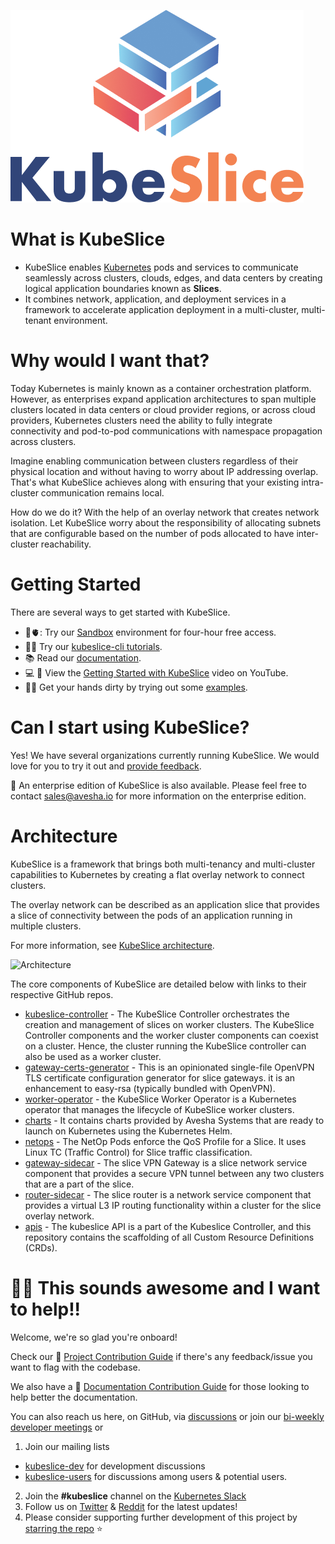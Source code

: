 ![KubeSlice](https://github.com/cncf/artwork/blob/main/projects/kubeslice/stacked/color/kubeslice-stacked-color.png)

# What is KubeSlice

- KubeSlice enables [Kubernetes](https://kubernetes.io) pods and services to communicate seamlessly across clusters, clouds, edges, and data centers by creating logical application boundaries known as **Slices**. 
- It combines network, application, and deployment services in a framework to accelerate application deployment in a multi-cluster, multi-tenant environment. 

# Why would I want that?

Today Kubernetes is mainly known as a container orchestration platform. However, as enterprises expand application architectures to span multiple clusters located in data centers or cloud provider regions, or across cloud providers, Kubernetes clusters need the ability to fully integrate connectivity and pod-to-pod communications with namespace propagation across clusters.

Imagine enabling communication between clusters regardless of their physical location and without having to worry about IP addressing overlap. That's what KubeSlice achieves along with ensuring that your existing intra-cluster communication remains local. 

How do we do it? With the help of an overlay network that creates network isolation. Let KubeSlice worry about the responsibility of allocating subnets that are configurable based on the number of pods allocated to have inter-cluster reachability.

# Getting Started

There are several ways to get started with KubeSlice.

 - 💽🫀: Try our [Sandbox](https://kubeslice.io/documentation/open-source/1.3.0/playground/sandbox) environment for four-hour free access. 
 - 📓🔖 Try our [kubeslice-cli tutorials](https://kubeslice.io/documentation/open-source/1.3.0/category/kubeslice-cli-tutorials/).
 - :books: Read our [documentation](https://kubeslice.io).
 - :computer: :construction: View the [Getting Started with KubeSlice](https://www.youtube.com/watch?v=HNicEasUns0) video on YouTube.
 - :technologist: Get your hands dirty by trying out some [examples](https://github.com/kubeslice/examples).
 
# Can I start using KubeSlice?

Yes! We have several organizations currently running KubeSlice. We would love for you to try it out and [provide feedback](#woman_technologist-this-sounds-awesome-and-i-want-to-help). 

:notebook:
An enterprise edition of KubeSlice is also available. Please feel free to contact sales@avesha.io for more information on the enterprise edition. 

# Architecture

KubeSlice is a framework that brings both multi-tenancy and multi-cluster capabilities to Kubernetes by creating a flat overlay network to connect clusters. 

The overlay network can be described as an application slice that provides a slice of connectivity between the pods of an application running in multiple clusters. 

For more information, see [KubeSlice architecture](https://kubeslice.io/documentation/open-source/1.3.0/overview/architecture). 

![Architecture](https://cdn.avesha.io/cms-assets-local/Architecture_OS_f4ebbbda38.png)

The core components of KubeSlice are detailed below with links to their respective GitHub repos.

* [kubeslice-controller](https://github.com/kubeslice/kubeslice-controller) -  The KubeSlice Controller orchestrates the creation and management of slices on worker clusters. The KubeSlice Controller components and the worker cluster components can coexist on a cluster. Hence, the cluster running the KubeSlice controller can also be used as a worker cluster.
* [gateway-certs-generator](https://github.com/kubeslice/gateway-certs-generator) - This is an opinionated single-file OpenVPN TLS certificate configuration generator for slice gateways. it is an enhancement to easy-rsa (typically bundled with OpenVPN).
* [worker-operator](https://github.com/kubeslice/worker-operator) - the KubeSlice Worker Operator is a Kubernetes operator that manages the lifecycle of KubeSlice worker clusters.
* [charts](https://github.com/kubeslice/kubeslice) - It contains charts provided by Avesha Systems that are ready to launch on Kubernetes using the Kubernetes Helm.
* [netops](https://github.com/kubeslice/netops) - The NetOp Pods enforce the QoS Profile for a Slice. It uses Linux TC (Traffic Control) for Slice traffic classification.
* [gateway-sidecar](https://github.com/kubeslice/gateway-sidecar) - The slice VPN Gateway is a slice network service component that provides a secure VPN tunnel between any two clusters that are a part of the slice.
* [router-sidecar](https://github.com/kubeslice/router-sidecar) - The slice router is a network service component that provides a virtual L3 IP routing functionality within a cluster for the slice overlay network.
* [apis](https://github.com/kubeslice/apis) - The kubeslice API is a part of the Kubeslice Controller, and this repository contains the scaffolding of all Custom Resource Definitions (CRDs).


# :woman_technologist: This sounds awesome and I want to help!!

Welcome, we're so glad you're onboard!

Check our :construction: [Project Contribution Guide](https://github.com/kubeslice/docs/blob/master/CONTRIBUTING.md) if there's any feedback/issue you want to flag with the codebase.

We also have a :construction: [Documentation Contribution Guide](https://github.com/kubeslice/docs/blob/master/developer_guide.md) for those looking to help better the documentation. 

You can also reach us here, on GitHub, via [discussions](https://github.com/orgs/kubeslice/discussions) or join our [bi-weekly developer meetings](https://calendar.google.com/calendar/event?action=TEMPLATE&tmeid=MTc2ZmgydW5udmZxbTJuMDdzYjVudmRvOWxfMjAyNDA1MTZUMTQwMDAwWiBjX2M0Nzc5NjZiZjJjNGVjMjA4ZjZlNWUxYWFmNWM0OTVmNGViNzQwYTRlMzM5ZGU2ZmZkYTYwZTc3Y2FhMjVlZWJAZw&tmsrc=c_c477966bf2c4ec208f6e5e1aaf5c495f4eb740a4e339de6ffda60e77caa25eeb%40group.calendar.google.com&scp=ALL) or

1. Join our mailing lists
 - [kubeslice-dev](https://groups.google.com/g/kubeslice-dev/) for development discussions
 - [kubeslice-users](https://groups.google.com/g/kubeslice-users/) for discussions among users & potential users.
2. Join the **#kubeslice** channel on the [Kubernetes Slack](https://slack.k8s.io)
3. Follow us on [Twitter](https://twitter.com/kube_slice) & [Reddit](https://www.reddit.com/user/kubeslice/) for the latest updates!
4. Please consider supporting further development of this project by [starring the repo](https://github.com/kubeslice/kubeslice) ⭐ 
